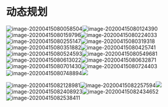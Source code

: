 # 动态规划

![image-20200415080058504](images/image-20200415080058504.png)![image-20200415080124390](images/image-20200415080124390.png)![image-20200415080159796](images/image-20200415080159796.png)![image-20200415080224033](images/image-20200415080224033.png)![image-20200415080255147](images/image-20200415080255147.png)![image-20200415080319318](images/image-20200415080319318.png)![image-20200415080351882](images/image-20200415080351882.png)![image-20200415080425741](images/image-20200415080425741.png)![image-20200415080524593](images/image-20200415080524593.png)![image-20200415080549681](images/image-20200415080549681.png)![image-20200415080613022](images/image-20200415080613022.png)![image-20200415080632871](images/image-20200415080632871.png)![image-20200415080701430](images/image-20200415080701430.png)![image-20200415080724403](images/image-20200415080724403.png)![image-20200415080748894](images/image-20200415080748894.png)![](images/image-20200415081842572.png)

![image-20200415082128981](images/image-20200415082128981.png)![image-20200415082257594](images/image-20200415082257594.png)![](images/image-20200415082208206.png)![image-20200415082408923](images/image-20200415082408923.png)![image-20200415082434652](images/image-20200415082434652.png)![image-20200415082538411](images/image-20200415082538411.png)